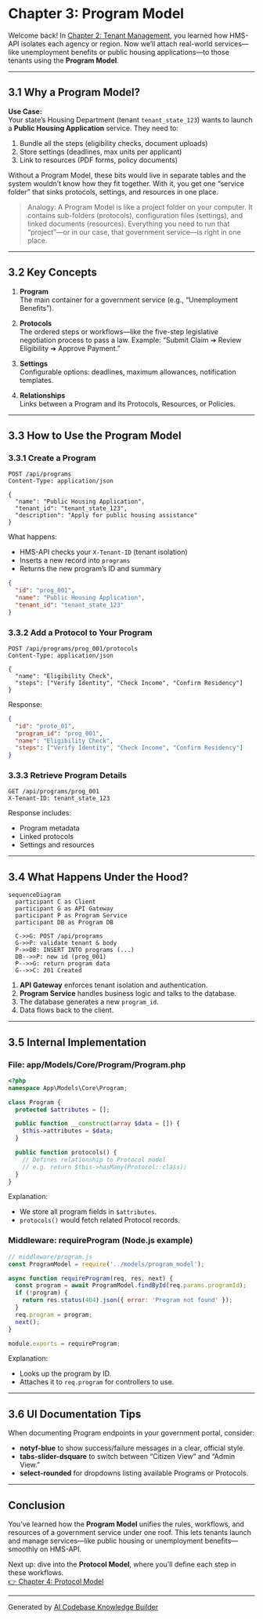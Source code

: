 # Chapter 3: Program Model

Welcome back! In [Chapter 2: Tenant Management](02_tenant_management_.md), you learned how HMS-API isolates each agency or region. Now we’ll attach real-world services—like unemployment benefits or public housing applications—to those tenants using the **Program Model**.

---

## 3.1 Why a Program Model?

**Use Case:**  
Your state’s Housing Department (tenant `tenant_state_123`) wants to launch a **Public Housing Application** service. They need to:

1. Bundle all the steps (eligibility checks, document uploads)
2. Store settings (deadlines, max units per applicant)
3. Link to resources (PDF forms, policy documents)

Without a Program Model, these bits would live in separate tables and the system wouldn’t know how they fit together. With it, you get one “service folder” that sinks protocols, settings, and resources in one place.

> Analogy: A Program Model is like a project folder on your computer. It contains sub-folders (protocols), configuration files (settings), and linked documents (resources). Everything you need to run that “project”—or in our case, that government service—is right in one place.

---

## 3.2 Key Concepts

1. **Program**  
   The main container for a government service (e.g., “Unemployment Benefits”).

2. **Protocols**  
   The ordered steps or workflows—like the five-step legislative negotiation process to pass a law. Example: “Submit Claim ➔ Review Eligibility ➔ Approve Payment.”

3. **Settings**  
   Configurable options: deadlines, maximum allowances, notification templates.

4. **Relationships**  
   Links between a Program and its Protocols, Resources, or Policies.

---

## 3.3 How to Use the Program Model

### 3.3.1 Create a Program

```http
POST /api/programs
Content-Type: application/json

{
  "name": "Public Housing Application",
  "tenant_id": "tenant_state_123",
  "description": "Apply for public housing assistance"
}
```

What happens:  
- HMS-API checks your `X-Tenant-ID` (tenant isolation)  
- Inserts a new record into `programs`  
- Returns the new program’s ID and summary

```json
{
  "id": "prog_001",
  "name": "Public Housing Application",
  "tenant_id": "tenant_state_123"
}
```

### 3.3.2 Add a Protocol to Your Program

```http
POST /api/programs/prog_001/protocols
Content-Type: application/json

{
  "name": "Eligibility Check",
  "steps": ["Verify Identity", "Check Income", "Confirm Residency"]
}
```

Response:

```json
{
  "id": "proto_01",
  "program_id": "prog_001",
  "name": "Eligibility Check",
  "steps": ["Verify Identity", "Check Income", "Confirm Residency"]
}
```

### 3.3.3 Retrieve Program Details

```http
GET /api/programs/prog_001
X-Tenant-ID: tenant_state_123
```

Response includes:
- Program metadata
- Linked protocols
- Settings and resources

---

## 3.4 What Happens Under the Hood?

```mermaid
sequenceDiagram
  participant C as Client
  participant G as API Gateway
  participant P as Program Service
  participant DB as Program DB

  C->>G: POST /api/programs
  G->>P: validate tenant & body
  P->>DB: INSERT INTO programs (...)
  DB-->>P: new id (prog_001)
  P-->>G: return program data
  G-->>C: 201 Created
```

1. **API Gateway** enforces tenant isolation and authentication.  
2. **Program Service** handles business logic and talks to the database.  
3. The database generates a new `program_id`.  
4. Data flows back to the client.

---

## 3.5 Internal Implementation

### File: app/Models/Core/Program/Program.php

```php
<?php
namespace App\Models\Core\Program;

class Program {
  protected $attributes = [];

  public function __construct(array $data = []) {
    $this->attributes = $data;
  }

  public function protocols() {
    // Defines relationship to Protocol model
    // e.g. return $this->hasMany(Protocol::class);
  }
}
```

Explanation:  
- We store all program fields in `$attributes`.  
- `protocols()` would fetch related Protocol records.

### Middleware: requireProgram (Node.js example)

```js
// middleware/program.js
const ProgramModel = require('../models/program_model');

async function requireProgram(req, res, next) {
  const program = await ProgramModel.findById(req.params.programId);
  if (!program) {
    return res.status(404).json({ error: 'Program not found' });
  }
  req.program = program;
  next();
}

module.exports = requireProgram;
```

Explanation:  
- Looks up the program by ID.  
- Attaches it to `req.program` for controllers to use.

---

## 3.6 UI Documentation Tips

When documenting Program endpoints in your government portal, consider:

- **notyf-blue** to show success/failure messages in a clear, official style.  
- **tabs-slider-dsquare** to switch between “Citizen View” and “Admin View.”  
- **select-rounded** for dropdowns listing available Programs or Protocols.

---

## Conclusion

You’ve learned how the **Program Model** unifies the rules, workflows, and resources of a government service under one roof. This lets tenants launch and manage services—like public housing or unemployment benefits—smoothly on HMS-API.

Next up: dive into the **Protocol Model**, where you’ll define each step in these workflows.  
[👉 Chapter 4: Protocol Model](04_protocol_model_.md)

---

Generated by [AI Codebase Knowledge Builder](https://github.com/The-Pocket/Tutorial-Codebase-Knowledge)